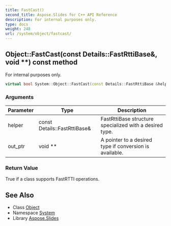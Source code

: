 ```yaml
---
title: FastCast()
second_title: Aspose.Slides for C++ API Reference
description: For internal purposes only.
type: docs
weight: 248
url: /system/object/fastcast/
---
```

## Object::FastCast(const Details::FastRttiBase\&, void **) const method


For internal purposes only.

```cpp
virtual bool System::Object::FastCast(const Details::FastRttiBase &helper, void **out_ptr) const
```


### Arguments

| Parameter | Type | Description |
| --- | --- | --- |
| helper | const Details::FastRttiBase\& | FastRttiBase structure specialized with a desired type. |
| out_ptr | void ** | A pointer to a desired type if conversion is available. |

### Return Value

True if a class supports FastRTTI operations.

## See Also

* Class [Object](../)
* Namespace [System](../../)
* Library [Aspose.Slides](../../../)